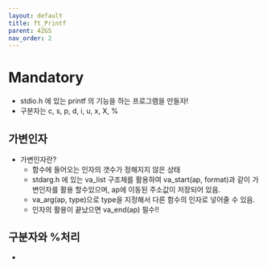 ```yaml
---
layout: default
title: ft_Printf
parent: 42GS
nav_order: 2
---
```



# Mandatory
* stdio.h 에 있는 printf 의 기능을 하는 프로그램을 만들자!
* 구분자는 c, s, p, d, i, u, x, X, %

## 가변인자
* 가변인자란?
    - 함수에 들어오는 인자의 갯수가 정해지지 않은 상태
    - stdarg.h 에 있는 va_list 구조체를 활용하여 va_start(ap, format)과 같이 가변인자를 활용 할수있으며, ap에 이동된 주소값이 저장되어 있음.
    - va_arg(ap, type)으로 type을 지정해서 다른 함수의 인자로 넣어줄 수 있음.
    - 인자의 활용이 끝났으면 va_end(ap) 필수!!

## 구분자와 %처리
* 